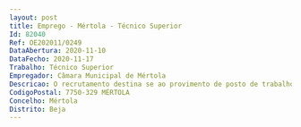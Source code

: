 ```yaml
--- 
layout: post
title: Emprego - Mértola - Técnico Superior
Id: 82040
Ref: OE202011/0249
DataAbertura: 2020-11-10
DataFecho: 2020-11-17
Trabalho: Técnico Superior
Empregador: Câmara Municipal de Mértola
Descricao: O recrutamento destina se ao provimento de posto de trabalho de Técnico Superior, com afetação ao Serviço Planeamento Estratégico e Desenvolvimento da Divisão de Planeamento Estratégico e Territorial e Apoio Jurídico (DPETAJ), para acompanhamento de trabalhos em curso e outros a desenvolver pelo município, designadamente, a estratégia local de adaptação às alterações climáticas e a revisão dos planos de salvaguarda.
CodigoPostal: 7750-329 MÉRTOLA
Concelho: Mértola
Distrito: Beja
--- 
```

